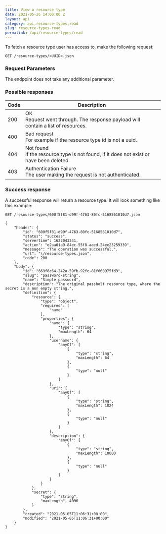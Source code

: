 ```yaml
---
title: View a resource type
date: 2021-05-26 14:00:00 Z
layout: api
category: api,resource-types,read
slug: resource-types-read
permalink: /api/resource-types/read
---
```


To fetch a resource type user has access to, make the following request:
```
GET /resource-types/<UUID>.json
```

### Request Parameters

The endpoint does not take any additional parameter.

### Possible responses

<table class="table-parameters">
    <thead>
        <tr>
            <th>Code</th>
            <th>Description</th>
        </tr>
    </thead>
    <tbody>
        <tr>
            <td>200</td>
            <td>OK<br/>
            Request went through. The response payload will contain a list of resources.</td>
        </tr>
        <tr>
            <td>400</td>
            <td>Bad request<br/>
            For example if the resource type id is not a uuid.</td>
        </tr>
        <tr>
            <td>404</td>
            <td>Not found<br/>
            If the resource type is not found, if it does not exist or have been deleted.</td>
        </tr>
        <tr>
            <td>403</td>
            <td>Authentication Failure<br/>
            The user making the request is not authenticated.</td>
        </tr>
    </tbody>
</table>

### Success response
A successful response will return a resource type.
It will look something like this example:
```
GET /resource-types/600f5f81-d99f-4763-80fc-5168561010d7.json
```
```
{
    "header": {
        "id": "600f5f81-d99f-4763-80fc-5168561010d7",
        "status": "success",
        "servertime": 1622043241,
        "action": "e2aa01a9-84ec-55f8-aaed-24ee23259339",
        "message": "The operation was successful.",
        "url": "\/resource-types.json",
        "code": 200
    },
    "body": {
        "id": "669f8c64-242a-59fb-92fc-81f660975fd3",
        "slug": "password-string",
        "name": "Simple password",
        "description": "The original passbolt resource type, where the secret is a non empty string.",
        "definition": {
            "resource": {
                "type": "object",
                "required": [
                    "name"
                ],
                "properties": {
                    "name": {
                        "type": "string",
                        "maxLength": 64
                    },
                    "username": {
                        "anyOf": [
                            {
                                "type": "string",
                                "maxLength": 64
                            },
                            {
                                "type": "null"
                            }
                        ]
                    },
                    "uri": {
                        "anyOf": [
                            {
                                "type": "string",
                                "maxLength": 1024
                            },
                            {
                                "type": "null"
                            }
                        ]
                    },
                    "description": {
                        "anyOf": [
                            {
                                "type": "string",
                                "maxLength": 10000
                            },
                            {
                                "type": "null"
                            }
                        ]
                    }
                }
            },
            "secret": {
                "type": "string",
                "maxLength": 4096
            }
        },
        "created": "2021-05-05T11:06:31+00:00",
        "modified": "2021-05-05T11:06:31+00:00"
    }
}
```
